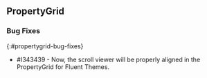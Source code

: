 ## PropertyGrid

### Bug Fixes
{:#propertygrid-bug-fixes}

* \#I343439 - Now, the scroll viewer will be properly aligned in the PropertyGrid for Fluent Themes.

